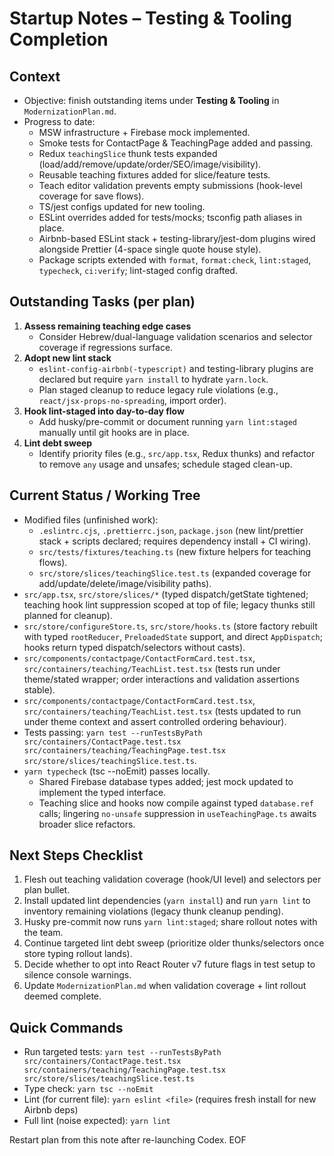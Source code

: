 # Startup Notes – Testing & Tooling Completion

## Context
- Objective: finish outstanding items under **Testing & Tooling** in `ModernizationPlan.md`.
- Progress to date:
  - MSW infrastructure + Firebase mock implemented.
  - Smoke tests for ContactPage & TeachingPage added and passing.
  - Redux `teachingSlice` thunk tests expanded (load/add/remove/update/order/SEO/image/visibility).
  - Reusable teaching fixtures added for slice/feature tests.
  - Teach editor validation prevents empty submissions (hook-level coverage for save flows).
  - TS/jest configs updated for new tooling.
  - ESLint overrides added for tests/mocks; tsconfig path aliases in place.
  - Airbnb-based ESLint stack + testing-library/jest-dom plugins wired alongside Prettier (4-space single quote house style).
  - Package scripts extended with `format`, `format:check`, `lint:staged`, `typecheck`, `ci:verify`; lint-staged config drafted.

## Outstanding Tasks (per plan)
1. **Assess remaining teaching edge cases**
   - Consider Hebrew/dual-language validation scenarios and selector coverage if regressions surface.
2. **Adopt new lint stack**
   - `eslint-config-airbnb(-typescript)` and testing-library plugins are declared but require `yarn install` to hydrate `yarn.lock`.
   - Plan staged cleanup to reduce legacy rule violations (e.g., `react/jsx-props-no-spreading`, import order).
3. **Hook lint-staged into day-to-day flow**
   - Add husky/pre-commit or document running `yarn lint:staged` manually until git hooks are in place.
4. **Lint debt sweep**
   - Identify priority files (e.g., `src/app.tsx`, Redux thunks) and refactor to remove `any` usage and unsafes; schedule staged clean-up.

## Current Status / Working Tree
- Modified files (unfinished work):
  - `.eslintrc.cjs`, `.prettierrc.json`, `package.json` (new lint/prettier stack + scripts declared; requires dependency install + CI wiring).
  - `src/tests/fixtures/teaching.ts` (new fixture helpers for teaching flows).
  - `src/store/slices/teachingSlice.test.ts` (expanded coverage for add/update/delete/image/visibility paths).
- `src/app.tsx`, `src/store/slices/*` (typed dispatch/getState tightened; teaching hook lint suppression scoped at top of file; legacy thunks still planned for cleanup).
- `src/store/configureStore.ts`, `src/store/hooks.ts` (store factory rebuilt with typed `rootReducer`, `PreloadedState` support, and direct `AppDispatch`; hooks return typed dispatch/selectors without casts).
- `src/components/contactpage/ContactFormCard.test.tsx`, `src/containers/teaching/TeachList.test.tsx` (tests run under theme/stated wrapper; order interactions and validation assertions stable).
- `src/components/contactpage/ContactFormCard.test.tsx`, `src/containers/teaching/TeachList.test.tsx` (tests updated to run under theme context and assert controlled ordering behaviour).
- Tests passing: `yarn test --runTestsByPath src/containers/ContactPage.test.tsx src/containers/teaching/TeachingPage.test.tsx src/store/slices/teachingSlice.test.ts`.
- `yarn typecheck` (tsc --noEmit) passes locally.
  - Shared Firebase database types added; jest mock updated to implement the typed interface.
  - Teaching slice and hooks now compile against typed `database.ref` calls; lingering `no-unsafe` suppression in `useTeachingPage.ts` awaits broader slice refactors.

## Next Steps Checklist
1. Flesh out teaching validation coverage (hook/UI level) and selectors per plan bullet.
2. Install updated lint dependencies (`yarn install`) and run `yarn lint` to inventory remaining violations (legacy thunk cleanup pending).
3. Husky pre-commit now runs `yarn lint:staged`; share rollout notes with the team.
4. Continue targeted lint debt sweep (prioritize older thunks/selectors once store typing rollout lands).
5. Decide whether to opt into React Router v7 future flags in test setup to silence console warnings.
6. Update `ModernizationPlan.md` when validation coverage + lint rollout deemed complete.

## Quick Commands
- Run targeted tests: `yarn test --runTestsByPath src/containers/ContactPage.test.tsx src/containers/teaching/TeachingPage.test.tsx src/store/slices/teachingSlice.test.ts`
- Type check: `yarn tsc --noEmit`
- Lint (for current file): `yarn eslint <file>` (requires fresh install for new Airbnb deps)
- Full lint (noise expected): `yarn lint`

Restart plan from this note after re-launching Codex. EOF

